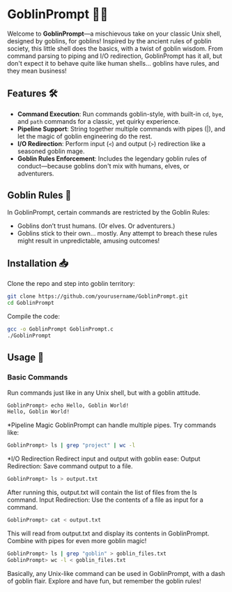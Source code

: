 # GoblinPrompt 🧙‍♂️

Welcome to **GoblinPrompt**—a mischievous take on your classic Unix shell, designed by goblins, for goblins! Inspired by the ancient rules of goblin society, this little shell does the basics, with a twist of goblin wisdom. From command parsing to piping and I/O redirection, GoblinPrompt has it all, but don't expect it to behave quite like human shells... goblins have rules, and they mean business!

## Features 🛠️
- **Command Execution**: Run commands goblin-style, with built-in `cd`, `bye`, and `path` commands for a classic, yet quirky experience.
- **Pipeline Support**: String together multiple commands with pipes (|), and let the magic of goblin engineering do the rest.
- **I/O Redirection**: Perform input (`<`) and output (`>`) redirection like a seasoned goblin mage.
- **Goblin Rules Enforcement**: Includes the legendary goblin rules of conduct—because goblins don't mix with humans, elves, or adventurers.

## Goblin Rules 📜
In GoblinPrompt, certain commands are restricted by the Goblin Rules:
- Goblins don’t trust humans. (Or elves. Or adventurers.)
- Goblins stick to their own... mostly. Any attempt to breach these rules might result in unpredictable, amusing outcomes!

## Installation 📥

Clone the repo and step into goblin territory:
```bash
git clone https://github.com/yourusername/GoblinPrompt.git
cd GoblinPrompt
```
Compile the code:
```bash
gcc -o GoblinPrompt GoblinPrompt.c
./GoblinPrompt
```
## Usage 🚀

### Basic Commands
Run commands just like in any Unix shell, but with a goblin attitude.
```bash
GoblinPrompt> echo Hello, Goblin World!
Hello, Goblin World!
```
*Pipeline Magic
GoblinPrompt can handle multiple pipes. Try commands like:
```bash
GoblinPrompt> ls | grep "project" | wc -l
```
*I/O Redirection
Redirect input and output with goblin ease:
Output Redirection: Save command output to a file.
```bash
GoblinPrompt> ls > output.txt
```
After running this, output.txt will contain the list of files from the ls command.
Input Redirection: Use the contents of a file as input for a command.
```bash
GoblinPrompt> cat < output.txt
```
This will read from output.txt and display its contents in GoblinPrompt.
Combine with pipes for even more goblin magic!
```bash
GoblinPrompt> ls | grep "goblin" > goblin_files.txt
GoblinPrompt> wc -l < goblin_files.txt
```
Basically, any Unix-like command can be used in GoblinPrompt, with a dash of goblin flair. Explore and have fun, but remember the goblin rules!
